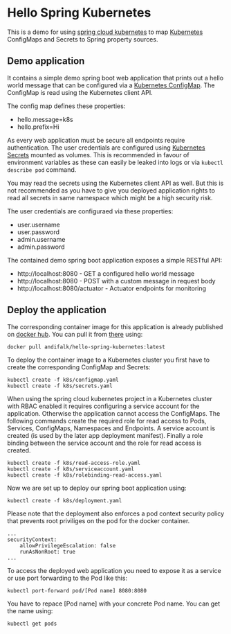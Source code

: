 # Hello Spring Kubernetes

This is a demo for using [spring cloud kubernetes](https://spring.io/projects/spring-cloud-kubernetes) to map [Kubernetes](https://kubernetes.io) ConfigMaps and Secrets to Spring property sources.

## Demo application

It contains a simple demo spring boot web application that prints out a hello world message that can be configured via a [Kubernetes ConfigMap](https://kubernetes.io/docs/tasks/configure-pod-container/configure-pod-configmap/). The ConfigMap is read using the Kubernetes client API.

The config map defines these properties:

* hello.message=k8s
* hello.prefix=Hi

As every web application must be secure all endpoints require authentication.
The user credentials are configured using [Kubernetes Secrets](https://kubernetes.io/docs/concepts/configuration/secret/) mounted as volumes. This is recommended in favour of environment variables as these can easily be leaked into logs or via ```kubectl describe pod``` command.

You may read the secrets using the Kubernetes client API as well. But this is not recommended as you have to give
you deployed application rights to read all secrets in same namespace which might be a high security risk.

The user credentials are configuraed via these properties:

* user.username
* user.password
* admin.username
* admin.password

The contained demo spring boot application exposes a simple RESTful API:

* http://localhost:8080 - GET a configured hello world message
* http://localhost:8080 - POST with a custom message in request body
* http://localhost:8080/actuator - Actuator endpoints for monitoring

## Deploy the application

The corresponding container image for this application is already 
published on [docker hub](https://hub.docker.com).
You can pull it from [there](https://hub.docker.com/r/andifalk/hello-spring-kubernetes) using:

```
docker pull andifalk/hello-spring-kubernetes:latest
```

To deploy the container image to a Kubernetes cluster you first have to create the corresponding ConfigMap and Secrets:

```
kubectl create -f k8s/configmap.yaml
kubectl create -f k8s/secrets.yaml
```

When using the spring cloud kubernetes project in a Kubernetes cluster with RBAC enabled it requires configuring a service account for the application. Otherwise the application cannot access the ConfigMaps.
The following commands create the required role for read access to Pods, Services, ConfigMaps, Namespaces and Endpoints. A service account is created (is used by the later app deployment manifest). Finally a role binding between the service account and the role for read access is created.

```
kubectl create -f k8s/read-access-role.yaml
kubectl create -f k8s/serviceaccount.yaml
kubectl create -f k8s/rolebinding-read-access.yaml
```

Now we are set up to deploy our spring boot application using:

```
kubectl create -f k8s/deployment.yaml
```

Please note that the deployment also enforces a pod context security policy that prevents root priviliges on the pod for the docker container.

```
...
securityContext:
    allowPrivilegeEscalation: false
    runAsNonRoot: true 
...    
```            

To access the deployed web application you need to expose it as a service or use port forwarding to the Pod like this:

```
kubectl port-forward pod/[Pod name] 8080:8080
```

You have to repace [Pod name] with your concrete Pod name. You can get the name using:

```
kubectl get pods
```


